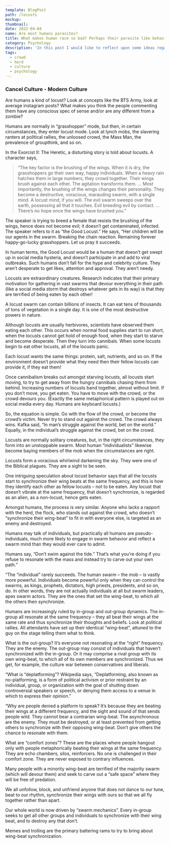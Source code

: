 ```yaml
---
template: BlogPost
path: /locusts
mockup: 
thumbnail:
date: 2022-04-04
name: Are most humans parasites?
title: What makes human race so bad? Perhaps their parasite like behavior?
category: Psychology
description: 'In this post I would like to reflect upon some ideas regarding the parasitic nature of human race, human culture, and the futility of the existence of most human beings.'
tags:
  - crowd 
  - herd
  - culture
  - psychology
---
```


### Cancel Culture - Modern Culture

Are humans a kind of locust? Look at concepts like the BTS Army, look at average instagram posts? What makes you think the people commenting them have any conscious spec of sense and/or are any different from a zombie?

 Humans are normally in “grasshopper” mode, but then, in certain circumstances, they enter locust mode. Look at lynch mobs, the slavering ranters at political rallies, the unloosed crowd, the Mass Man, the prevalence of groupthink, and so on.

In the Exorcist II: The Heretic, a disturbing story is told about locusts. A character says, 

> “The key factor is the brushing of the wings. When it is dry, the grasshoppers go their own way, happy individuals. When a heavy rain hatches them in large numbers, they crowd together. Their wings brush against each other. The agitation transforms them. … Most importantly, the brushing of the wings changes their personality. They become a destructive, voracious, marauding swarm, with a single mind. A locust mind, if you will. The evil swarm sweeps over the earth, possessing all that it touches. Evil breeding evil by contact. … There’s no hope once the wings have brushed you.”

The speaker is trying to breed a female that resists the brushing of the wings, hence does not become evil; it doesn’t get contaminated, infected. The speaker refers to it as “the Good Locust.” He says, “Her children will be our agents in the swarm. Breaking the chain reaction. Remaining forever happy-go-lucky grasshoppers. Let us pray it succeeds.

In human terms, the Good Locust would be a human that doesn’t get swept up in social media hysteria, and doesn’t participate in and add to viral outbreaks. Such humans don’t fall for the hype and celebrity culture. They aren’t desperate to get likes, attention and approval. They aren’t needy.

Locusts are extraordinary creatures. Research indicates that their primary motivation for gathering in vast swarms that devour everything in their path (like a social media storm that destroys whatever gets in its way) is that they are terrified of being eaten by each other!

A locust swarm can contain billions of insects. It can eat tens of thousands of tons of vegetation in a single day. It is one of the most destructive powers in nature.

Although locusts are usually herbivores, scientists have observed them eating each other. This occurs when normal food supplies start to run short, when the locusts cannot get hold of enough food, when they start to starve and become desperate. Then they turn into cannibals. When some locusts begin to eat other locusts, all of the locusts panic.

Each locust wants the same things: protein, salt, nutrients, and so on. If the environment doesn’t provide what they need then their fellow locusts can provide it, if they eat them!

Once cannibalism breaks out amongst starving locusts, all locusts start moving, to try to get away from the hungry cannibals chasing them from behind. Increasing numbers of locusts band together, almost without limit. If you don’t move, you get eaten. You have to move with the crowd, or the crowd devours you. (Exactly the same metaphorical pattern is played out on social media every day. Humans are keyboard locusts.)

So, the equation is simple. Go with the flow of the crowd, or become the crowd’s victim. Never try to stand out against the crowd. The crowd always wins. Kafka said, “In man’s struggle against the world, bet on the world.” Equally, in the individual’s struggle against the crowd, bet on the crowd.

Locusts are normally solitary creatures, but, in the right circumstances, they form into an unstoppable swarm. Most human “individualists” likewise become baying members of the mob when the circumstances are right.

Locusts form a voracious whirlwind darkening the sky. They were one of the Biblical plagues. They are a sight to be seen.

One intriguing speculation about locust behavior says that all the locusts start to synchronize their wing beats at the same frequency, and this is how they identify each other as fellow locusts – not to be eaten. Any locust that doesn’t vibrate at the same frequency, that doesn’t synchronize, is regarded as an alien, as a non-locust, hence gets eaten.

Amongst humans, the process is very similar. Anyone who lacks a rapport with the herd, the flock, who stands out against the crowd, who doesn’t “synchronize their wing-beat” to fit in with everyone else, is targeted as an enemy and destroyed.

Humans may talk of individuals, but practically all humans are pseudo-individuals, much more likely to engage in swarm behavior and reflect a swarm mind than they would ever care to admit.

Humans say, “Don’t swim against the tide.” That’s what you’re doing if you refuse to resonate with the mass and instead try to carve out your own path.”

“The “individual” rarely succeeds. The human swarm – the mob – is vastly more powerful. Individuals become powerful only when they can control the swarms, as kings, prophets, dictators, high priests, presidents, and so on, do. In other words, they are not actually individuals at all but swarm leaders, apex swarm actors. They are the ones that set the wing-beat, to which all the others then synchronize.

Humans are increasingly ruled by in-group and out-group dynamics. The in-group all resonate at the same frequency – they all beat their wings at the same rate and thus synchronize their thoughts and beliefs. Look at political rallies. All attendants have set up their identical “wing-beat”, attuned to the guy on the stage telling them what to think.

What is the out-group? It’s everyone not resonating at the “right” frequency. They are the enemy. The out-group may consist of individuals that haven’t synchronized with the in-group. Or it may comprise a rival group with its own wing-beat, to which all of its own members are synchronized. Thus we get, for example, the culture war between conservatives and liberals.

“What is “deplatforming”? Wikipedia says, “Deplatforming, also known as no-platforming, is a form of political activism or prior restraint by an individual, group, or organization with the goal of shutting down controversial speakers or speech, or denying them access to a venue in which to express their opinion.”

“Why are people denied a platform to speak? It’s because they are beating their wings at a different frequency, and the sight and sound of that sends people wild. They cannot bear a contrarian wing-beat. The asynchronous are the enemy. They must be destroyed, or at least prevented from getting others to synchronize with their opposing wing-beat. Don’t give others the chance to resonate with them.

What are “comfort zones”? These are the places where people hangout only with people metaphorically beating their wings at the same frequency. They are echo chambers, silos, reinforcers. No one is challenged in their comfort zone. They are never exposed to contrary influences.

Many people with a minority wing-beat are terrified of the majority swarm (which will devour them) and seek to carve out a “safe space” where they will be free of predation.

We all unfollow, block, and unfriend anyone that does not dance to our tune, beat to our rhythm, synchronize their wings with ours so that we all fly together rather than apart.

Our whole world is now driven by “swarm mechanics”. Every in-group seeks to get all other groups and individuals to synchronize with their wing beat, and to destroy any that don’t.

Memes and trolling are the primary battering rams to try to bring about wing-beat synchronization.

